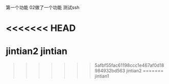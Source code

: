 ﻿第一个功能
02做了一个功能
测试ssh


<<<<<<< HEAD
=======
jintian2
jintian
=======

>>>>>>> 5afbf55fac61198ccc1e467af0d18984932bd563
jintian2
=======
jintian1
